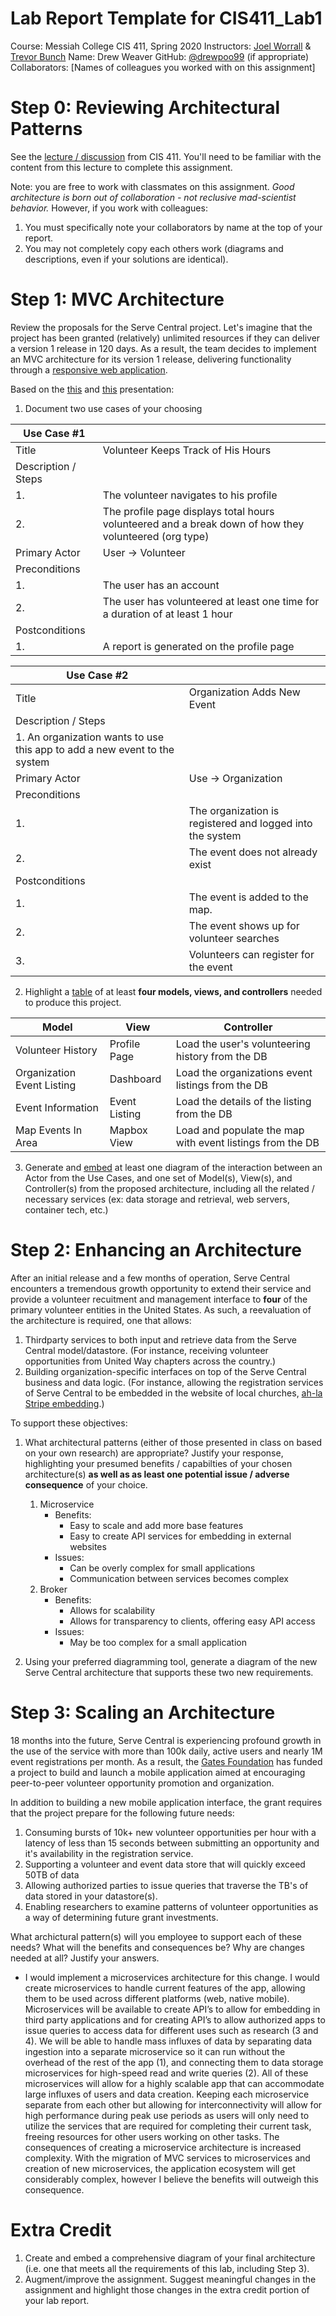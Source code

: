 # Lab Report Template for CIS411_Lab1
Course: Messiah College CIS 411, Spring 2020
Instructors: [Joel Worrall](https://github.com/tangollama) & [Trevor Bunch](https://github.com/trevordbunch)
Name: Drew Weaver
GitHub: [@drewpoo99](https://github.com/drewpoo99)
(if appropriate) Collaborators: [Names of colleagues you worked with on this assignment]


# Step 0: Reviewing Architectural Patterns
See the [lecture / discussion](https://docs.google.com/presentation/d/1nUcy63FWPFYO3OJmERJpMjEtdaFtaIBbuUkpmNRVRas/edit#slide=id.g45345bd5ea_0_136) from CIS 411. You'll need to be familiar with the content from this lecture to complete this assignment.

Note: you are free to work with classmates on this assignment. _Good architecture is born out of collaboration - not reclusive mad-scientist behavior._ However, if you work with colleagues:

1. You must specifically note your collaborators by name at the top of your report.
2. You may not completely copy each others work (diagrams and descriptions, even if your solutions are identical).

# Step 1: MVC Architecture
Review the proposals for the Serve Central project. Let's imagine that the project has been granted (relatively) unlimited resources if they can deliver a version 1 release in 120 days. As a result, the team decides to implement an MVC architecture for its version 1 release, delivering functionality through a [responsive web application](https://en.wikipedia.org/wiki/Responsive_web_design). 

Based on the [this](https://docs.google.com/presentation/d/1UnU0xU0wF1l8pAB8trtLpdM0yuskx66jTFJzd64nsjU/edit#slide=id.g439b9c6866_2_53) and [this](https://docs.google.com/presentation/d/1-VZfAFoBVr6ijNepKAtRA7JoAQsV2Jlbf2l1WPDMhI0/edit) presentation:

1) Document two use cases of your choosing

| Use Case #1 | |
|---|---|
| Title | Volunteer Keeps Track of His Hours |
| Description / Steps | |
| 1.| The volunteer navigates to his profile |
| 2.| The profile page displays total hours volunteered and a break down of how they volunteered (org type)|
| Primary Actor | User -> Volunteer |
| Preconditions | |
| 1.| The user has an account |
| 2.| The user has volunteered at least one time for a duration of at least 1 hour | 
| Postconditions | |
| 1.| A report is generated on the profile page|

| Use Case #2 | |
|---|---|
| Title | Organization Adds New Event |
| Description / Steps | |
| 1. An organization wants to use this app to add a new event to the system |
| Primary Actor | Use -> Organization |
| Preconditions | |
| 1.| The organization is registered and logged into the system |
| 2.| The event does not already exist
| Postconditions | |
| 1.| The event is added to the map. |
| 2.| The event shows up for volunteer searches |
| 3.| Volunteers can register for the event |


2) Highlight a [table](https://www.tablesgenerator.com/markdown_tables) of at least **four models, views, and controllers** needed to produce this project.

| Model | View | Controller |
|---|---|---|
| Volunteer History | Profile Page | Load the user's volunteering history from the DB|
| Organization Event Listing | Dashboard | Load the organizations event listings from the DB|
| Event Information | Event Listing | Load the details of the listing from the DB|
| Map Events In Area | Mapbox View | Load and populate the map with event listings from the DB|

3) Generate and [embed](https://github.com/adam-p/markdown-here/wiki/Markdown-Cheatsheet#images) at least one diagram of the interaction between an Actor from the Use Cases, and one set of Model(s), View(s), and Controller(s) from the proposed architecture, including all the related / necessary services (ex: data storage and retrieval, web servers, container tech, etc.)


# Step 2: Enhancing an Architecture
After an initial release and a few months of operation, Serve Central encounters a tremendous growth opportunity to extend their service and provide a volunteer recuitment and management interface to __four__ of the primary volunteer entities in the United States. As such, a reevaluation of the architecture is required, one that allows:

1. Thirdparty services to both input and retrieve data from the Serve Central model/datastore. (For instance, receiving volunteer opportunities from United Way chapters across the country.)
2. Building organization-specific interfaces on top of the Serve Central business and data logic. (For instance, allowing the registration services of Serve Central to be embedded in the website of local churches, [ah-la Stripe embedding](https://stripe.com/payments/elements).)

To support these objectives:
1. What architectural patterns (either of those presented in class on based on your own research) are appropriate? Justify your response, highlighting your presumed benefits / capabilties of your chosen architecture(s) **as well as as least one potential issue / adverse consequence** of your choice.
    1. Microservice
        - Benefits:
            - Easy to scale and add more base features
            - Easy to create API services for embedding in external websites
        - Issues:
            - Can be overly complex for small applications
            - Communication between services becomes complex
    2. Broker
        - Benefits:
            - Allows for scalability
            - Allows for transparency to clients, offering easy API access
        - Issues:
            - May be too complex for a small application

2. Using your preferred diagramming tool, generate a diagram of the new Serve Central architecture that supports these two new requirements.

# Step 3: Scaling an Architecture
18 months into the future, Serve Central is experiencing profound growth in the use of the service with more than 100k daily, active users and nearly 1M event registrations per month. As a result, the [Gates Foundation](https://www.gatesfoundation.org/) has funded a project to build and launch a mobile application aimed at encouraging peer-to-peer volunteer opportunity promotion and organization. 

In addition to building a new mobile application interface, the grant requires that the project prepare for the following future needs:

1. Consuming bursts of 10k+ new volunteer opportunities per hour with a latency of less than 15 seconds between submitting an opportunity and it's availability in the registration service.
2. Supporting a volunteer and event data store that will quickly exceed 50TB of data
3. Allowing authorized parties to issue queries that traverse the TB's of data stored in your datastore(s).
4. Enabling researchers to examine patterns of volunteer opportunities as a way of determining future grant investments.

What archictural pattern(s) will you employee to support each of these needs? What will the benefits and consequences be? Why are changes needed at all? Justify your answers.

* I would implement a microservices architecture for this change. I would create microservices to handle current features of the app, allowing them to be used across different platforms (web, native mobile). Microservices will be available to create API’s to allow for embedding in third party applications and for creating API’s to allow authorized apps to issue queries to access data for different uses such as research (3 and 4). We will be able to handle mass influxes of data by separating data ingestion into a separate microservice so it can run without the overhead of the rest of the app (1), and connecting them to data storage microservices for high-speed read and write queries (2). All of these microservices will allow for a highly scalable app that can accommodate large influxes of users and data creation. Keeping each microservice separate from each other but allowing for interconnectivity will allow for high performance during peak use periods as users will only need to utilize the services that are required for completing their current task, freeing resources for other users working on other tasks. The consequences of creating a microservice architecture is increased complexity. With the migration of MVC services to microservices and creation of new microservices, the application ecosystem will get considerably complex, however I believe the benefits will outweigh this consequence. 

# Extra Credit
1. Create and embed a comprehensive diagram of your final architecture (i.e. one that meets all the requirements of this lab, including Step 3).
2. Augment/improve the assignment. Suggest meaningful changes in the assignment and highlight those changes in the extra credit portion of your lab report.